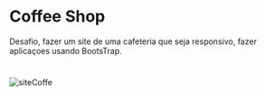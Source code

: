 # Coffee Shop
Desafio, fazer um site de uma cafeteria que seja responsivo, fazer aplicaçoes usando BootsTrap.
# 
![siteCoffe](https://user-images.githubusercontent.com/83802470/119098915-c3016100-b9ec-11eb-93a9-1cf3fd76a8bf.jpeg)

